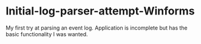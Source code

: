 # Initial-log-parser-attempt-Winforms
My first try at parsing an event log. Application is incomplete but has the basic functionality I was wanted.
